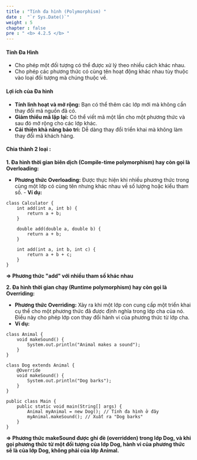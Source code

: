 ```yaml
---
title : "Tính đa hình (Polymorphism) "
date :  "`r Sys.Date()`"
weight : 5 
chapter : false
pre : " <b> 4.2.5 </b> "
---
```


#### Tính Đa Hình

- Cho phép một đối tượng có thể được xử lý theo nhiều cách khác nhau. 
- Cho phép các phương thức có cùng tên hoạt động khác nhau tùy thuộc vào loại đối tượng mà chúng thuộc về. 

#### Lợi ích của Đa hình
- **Tính linh hoạt và mở rộng:** Bạn có thể thêm các lớp mới mà không cần thay đổi mã nguồn đã có.
- **Giảm thiểu mã lặp lại:** Có thể viết mã một lần cho một phương thức và sau đó mở rộng cho các lớp khác.
- **Cải thiện khả năng bảo trì:** Dễ dàng thay đổi triển khai mà không làm thay đổi mã khách hàng.

#### Chia thành 2 loại : 

**1. Đa hình thời gian biên dịch (Compile-time polymorphism) hay còn gọi là Overloading:**

- **Phương thức Overloading:** Được thực hiện khi nhiều phương thức trong cùng một lớp có cùng tên nhưng khác nhau về số lượng hoặc kiểu tham số. - **Ví dụ:**
```
class Calculator {
    int add(int a, int b) {
        return a + b;
    }
    
    double add(double a, double b) {
        return a + b;
    }
    
    int add(int a, int b, int c) {
        return a + b + c;
    }
}
```
**=> Phương thức "add" với nhiều tham số khác nhau**

**2. Đa hình thời gian chạy (Runtime polymorphism) hay còn gọi là Overriding:**

- **Phương thức Overriding:** Xảy ra khi một lớp con cung cấp một triển khai cụ thể cho một phương thức đã được định nghĩa trong lớp cha của nó. Điều này cho phép lớp con thay đổi hành vi của phương thức từ lớp cha. 
- **Ví dụ:**
```
class Animal {
    void makeSound() {
        System.out.println("Animal makes a sound");
    }
}

class Dog extends Animal {
    @Override
    void makeSound() {
        System.out.println("Dog barks");
    }
}

public class Main {
    public static void main(String[] args) {
        Animal myAnimal = new Dog(); // Tính đa hình ở đây
        myAnimal.makeSound(); // Xuất ra "Dog barks"
    }
}
```
**=> Phương thức makeSound được ghi đè (overridden) trong lớp Dog, và khi gọi phương thức từ một đối tượng của lớp Dog, hành vi của phương thức sẽ là của lớp Dog, không phải của lớp Animal.**


